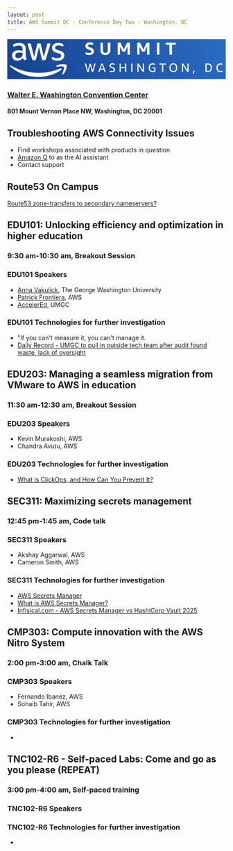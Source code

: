 ```yaml
---
layout: post
title: AWS Summit DC - Conference Day Two - Washington, DC
---
```


[![AWS Summits Washington DC](/images/AWSsummitLogoWashingtonDC.png "AWS Summits Washington DC")](https://aws.amazon.com/events/summits/washington-dc/)

### [Walter E. Washington Convention Center](https://eventsdc.com/venue/walter-e-washington-convention-center)

#### 801 Mount Vernon Place NW, Washington, DC 20001

## Troubleshooting AWS Connectivity Issues

* Find workshops associated with products in question
* [Amazon Q](https://aws.amazon.com/q/) to as the AI assistant
* Contact support

## Route53 On Campus

[Route53 zone-transfers to secondary nameservers?](https://repost.aws/questions/QUC-kLqJFiTW6N6fb_aW93NQ/route53-zone-transfers-to-secondary-nameservers)

## EDU101: Unlocking efficiency and optimization in higher education

### 9:30 am-10:30 am, Breakout Session

### EDU101 Speakers

* [Anna Vakulick](https://it.gwu.edu/anna-vakulick), The George Washington University
* [Patrick Frontiera](https://newsroom.lmu.edu/administrative/thank-you-patrick-frontiera/), AWS
* [AccelerEd](https://accelered.com/), UMGC

### EDU101 Technologies for further investigation

* "If you can't measure it, you can't manage it.
* [Daily Record - UMGC to pull in outside tech team after audit found waste, lack of oversight](https://thedailyrecord.com/2025/05/28/umgc-reintegrates-accelered-after-audit/)

## EDU203: Managing a seamless migration from VMware to AWS in education

### 11:30 am-12:30 am, Breakout Session

### EDU203 Speakers

* Kevin Murakoshi, AWS
* Chandra Avutu, AWS

### EDU203 Technologies for further investigation

* [What is ClickOps, and How Can You Prevent It?](https://controlmonkey.io/resource/what-is-clickops/)

## SEC311: Maximizing secrets management

### 12:45 pm-1:45 am, Code talk

### SEC311 Speakers

* Akshay Aggarwal, AWS
* Cameron Smith, AWS

### SEC311 Technologies for further investigation

* [AWS Secrets Manager](https://aws.amazon.com/secrets-manager/)
* [What is AWS Secrets Manager?](https://docs.aws.amazon.com/secretsmanager/latest/userguide/intro.html)
* [Infisical.com - AWS Secrets Manager vs HashiCorp Vault 2025](https://infisical.com/blog/aws-secrets-manager-vs-hashicorp-vault)

## CMP303: Compute innovation with the AWS Nitro System

### 2:00 pm-3:00 am, Chalk Talk

### CMP303 Speakers

* Fernando Ibanez, AWS
* Sohaib Tahir, AWS

### CMP303 Technologies for further investigation

* 

## TNC102-R6 - Self-paced Labs: Come and go as you please (REPEAT)

### 3:00 pm-4:00 am, Self-paced training

### TNC102-R6 Speakers

### TNC102-R6 Technologies for further investigation

* 

